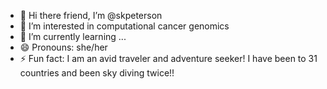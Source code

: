 - 👋 Hi there friend, I’m @skpeterson
- 👀 I’m interested in computational cancer genomics 
- 🌱 I’m currently learning ...
- 😄 Pronouns: she/her
- ⚡ Fun fact: I am an avid traveler and adventure seeker! I have been to 31 countries and been sky diving twice!!

<!---
skpeterson/skpeterson is a ✨ special ✨ repository because its `README.md` (this file) appears on your GitHub profile.
You can click the Preview link to take a look at your changes.
--->
